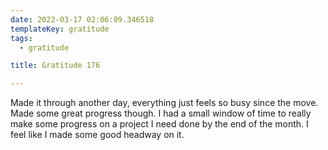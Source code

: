 ```yaml
---
date: 2022-03-17 02:06:09.346518
templateKey: gratitude
tags:
  - gratitude

title: Gratitude 176

---
```


Made it through another day, everything just feels so busy since the move.
Made some great progress though.  I had a small window of time to really make
some progress on a project I need done by the end of the month.  I feel like I
made some good headway on it.
